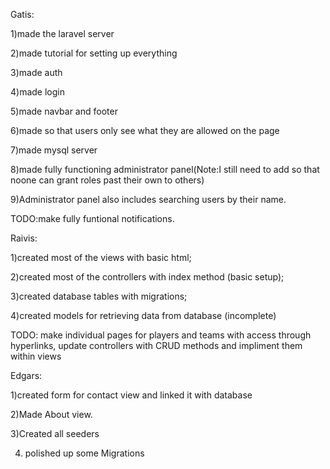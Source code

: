 Gatis:

1)made the laravel server

2)made tutorial for setting up everything

3)made auth

4)made login

5)made navbar and footer

6)made so that users only see what they are allowed on the page

7)made mysql server

8)made fully functioning administrator panel(Note:I still need to add so that noone can grant roles past their own to others)

9)Administrator panel also includes searching users by their name.

TODO:make fully funtional notifications.


Raivis:

1)created most of the views with basic html;

2)created most of the controllers with index method (basic setup);

3)created database tables with migrations;

4)created models for retrieving data from database (incomplete)

TODO: make individual pages for players and teams with access through hyperlinks,
update controllers with CRUD methods and impliment them within views


Edgars:

1)created form for contact view and linked it with database

2)Made About view.

3)Created all seeders

4) polished up some Migrations
